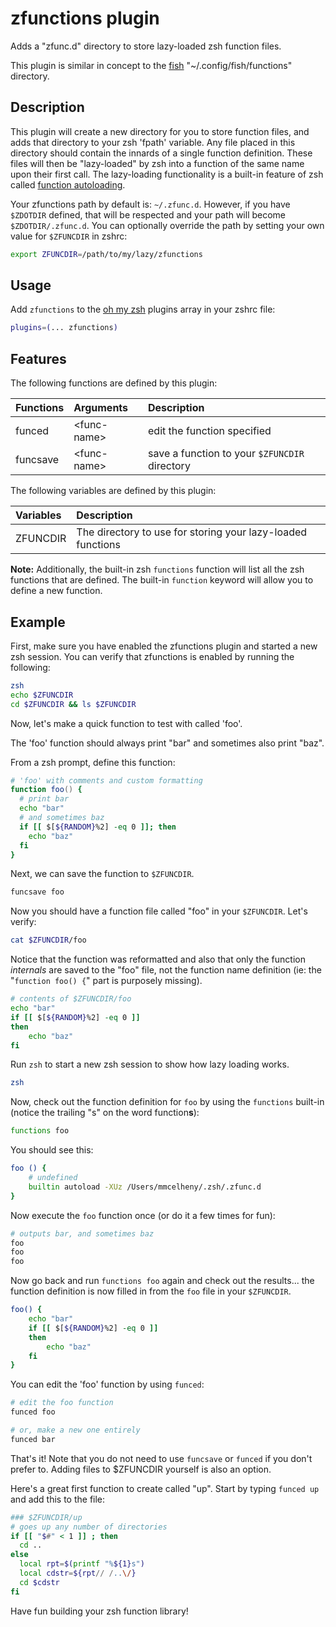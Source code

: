 # zfunctions plugin

Adds a "zfunc.d" directory to store lazy-loaded zsh function files.

This plugin is similar in concept to the [fish] "~/.config/fish/functions"
directory.

## Description

This plugin will create a new directory for you to store function files, and
adds that directory to your zsh 'fpath' variable. Any file placed in this
directory should contain the innards of a single function definition. These
files will then be "lazy-loaded" by zsh into a function of the same name upon
their first call. The lazy-loading functionality is a built-in feature of zsh
called [function autoloading][zsh-autoload].

Your zfunctions path by default is: `~/.zfunc.d`. However, if you have
`$ZDOTDIR` defined, that will be respected and your path will become
`$ZDOTDIR/.zfunc.d`. You can optionally override the path by setting your own
value for `$ZFUNCDIR` in zshrc:

```zsh
export ZFUNCDIR=/path/to/my/lazy/zfunctions
```

## Usage

Add `zfunctions` to the [oh my zsh][omz] plugins array in your zshrc file:

```zsh
plugins=(... zfunctions)
```

## Features

The following functions are defined by this plugin:

| Functions | Arguments     | Description                                   |
|:----------|:--------------|:----------------------------------------------|
| funced    | \<func-name\> | edit the function specified                   |
| funcsave  | \<func-name\> | save a function to your `$ZFUNCDIR` directory |

The following variables are defined by this plugin:

| Variables | Description                                                 |
|:----------|:------------------------------------------------------------|
| ZFUNCDIR  | The directory to use for storing your lazy-loaded functions |

**Note:** Additionally, the built-in zsh `functions` function will list all the
zsh functions that are defined. The built-in `function` keyword will allow you
to define a new function.

## Example

First, make sure you have enabled the zfunctions plugin and started a new zsh
session. You can verify that zfunctions is enabled by running the following:

```zsh
zsh
echo $ZFUNCDIR
cd $ZFUNCDIR && ls $ZFUNCDIR
```

Now, let's make a quick function to test with called 'foo'.

The 'foo' function should always print "bar" and sometimes also print "baz".

From a zsh prompt, define this function:

```zsh
# 'foo' with comments and custom formatting
function foo() {
  # print bar
  echo "bar"
  # and sometimes baz
  if [[ $[${RANDOM}%2] -eq 0 ]]; then
    echo "baz"
  fi
}
```

Next, we can save the function to `$ZFUNCDIR`.

```zsh
funcsave foo
```

Now you should have a function file called "foo" in your `$ZFUNCDIR`. Let's
verify:

```zsh
cat $ZFUNCDIR/foo
```

Notice that the function was reformatted and also that only the function
*internals* are saved to the "foo" file, not the function name definition (ie:
the "`function foo() {`" part is purposely missing).

```zsh
# contents of $ZFUNCDIR/foo
echo "bar"
if [[ $[${RANDOM}%2] -eq 0 ]]
then
    echo "baz"
fi
```

Run `zsh` to start a new zsh session to show how lazy loading works.

```zsh
zsh
```

Now, check out the function definition for `foo` by using the `functions`
built-in (notice the trailing "s" on the word function**s**):

```zsh
functions foo
```

You should see this:

```zsh
foo () {
    # undefined
    builtin autoload -XUz /Users/mmcelheny/.zsh/.zfunc.d
}
```

Now execute the `foo` function once (or do it a few times for fun):

```zsh
# outputs bar, and sometimes baz
foo
foo
foo
```

Now go back and run `functions foo` again and check out the results... the
function definition is now filled in from the `foo` file in your `$ZFUNCDIR`.

```zsh
foo() {
    echo "bar"
    if [[ $[${RANDOM}%2] -eq 0 ]]
    then
        echo "baz"
    fi
}
```

You can edit the 'foo' function by using `funced`:

```zsh
# edit the foo function
funced foo

# or, make a new one entirely
funced bar
```

That's it! Note that you do not need to use `funcsave` or `funced` if you don't
prefer to. Adding files to $ZFUNCDIR yourself is also an option.

Here's a great first function to create called "up". Start by typing
`funced up` and add this to the file:

```zsh
### $ZFUNCDIR/up
# goes up any number of directories
if [[ "$#" < 1 ]] ; then
  cd ..
else
  local rpt=$(printf "%${1}s")
  local cdstr=${rpt// /..\/}
  cd $cdstr
fi
```

Have fun building your zsh function library!

[omz]: https://github.com/ohmyzsh/ohmyzsh
[fish]: https://fishshell.com
[zsh-autoload]: http://zsh.sourceforge.net/Doc/Release/Functions.html#Autoloading-Functions

